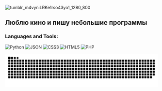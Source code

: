 ![tumblr_m4vyniLRKe1rso43yo1_1280_800](https://github.com/user-attachments/assets/00c3f608-d550-476e-bc5b-211658049a46)

## Люблю кино и пишу небольшие программы

### Languages and Tools:

![Python](https://img.shields.io/badge/-Python-090909?style=for-the-badge&logo=Python&logoColor=47C5FB)
![JSON](https://img.shields.io/badge/-JSON-090909?style=for-the-badge&logo=JSON&logoColor=097CDB)
![CSS3](https://img.shields.io/badge/-CSS3-090909?style=for-the-badge&logo=CSS3&logoColor=F8C52C)
![HTML5](https://img.shields.io/badge/-HTML5-090909?style=for-the-badge&logo=HTML5&logoColor=F88C00)
![PHP](https://img.shields.io/badge/-PHP-090909?style=for-the-badge&logo=PHP&logoColor=E9D54D)

<picture>
  <source
    media="(prefers-color-scheme: dark)"
    srcset="https://raw.githubusercontent.com/platane/snk/output/github-contribution-grid-snake-dark.svg"
  />
  <source
    media="(prefers-color-scheme: light)"
    srcset="https://raw.githubusercontent.com/platane/snk/output/github-contribution-grid-snake.svg"
  />
  <img
    alt="github contribution grid snake animation"
    src="https://raw.githubusercontent.com/platane/snk/output/github-contribution-grid-snake.svg"
  />
</picture>
